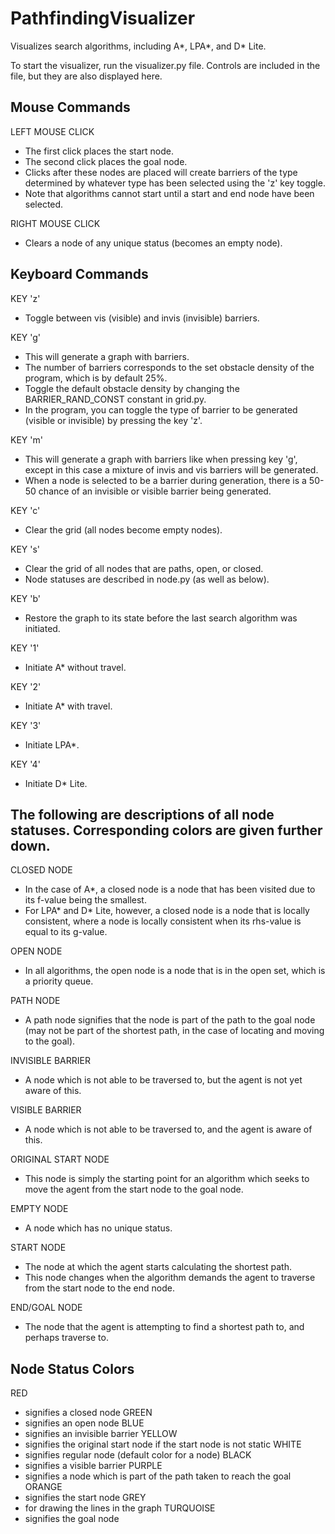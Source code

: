 # PathfindingVisualizer

Visualizes search algorithms, including A*, LPA*, and D* Lite.

To start the visualizer, run the visualizer.py file. Controls are included in the file, but they are also displayed here.

## Mouse Commands

LEFT MOUSE CLICK
- The first click places the start node.
- The second click places the goal node.
- Clicks after these nodes are placed will create barriers of the type determined by whatever type has been selected using the 'z' key toggle.
- Note that algorithms cannot start until a start and end node have been selected.

RIGHT MOUSE CLICK
- Clears a node of any unique status (becomes an empty node).

## Keyboard Commands

KEY 'z'
- Toggle between vis (visible) and invis (invisible) barriers.

KEY 'g'
- This will generate a graph with barriers. 
- The number of barriers corresponds to the set obstacle density of the program, which is by default 25%. 
- Toggle the default obstacle density by changing the BARRIER_RAND_CONST constant in grid.py. 
- In the program, you can toggle the type of barrier to be generated (visible or invisible) by pressing the key 'z'.

KEY 'm'
- This will generate a graph with barriers like when pressing key 'g', except in this case a mixture of invis and vis barriers will be generated. 
- When a node is selected to be a barrier during generation, there is a 50-50 chance of an invisible or visible barrier being generated.

KEY 'c'
- Clear the grid (all nodes become empty nodes).

KEY 's'
- Clear the grid of all nodes that are paths, open, or closed. 
- Node statuses are described in node.py (as well as below).

KEY 'b'
- Restore the graph to its state before the last search algorithm was initiated.

KEY '1'
- Initiate A* without travel.

KEY '2'
- Initiate A* with travel.

KEY '3'
- Initiate LPA*.

KEY '4'
- Initiate D* Lite.


## The following are descriptions of all node statuses. Corresponding colors are given further down.

CLOSED NODE
- In the case of A*, a closed node is a node that has been visited due to its f-value being the smallest.
- For LPA* and D* Lite, however, a closed node is a node that is locally consistent, where a node is locally consistent when its rhs-value is equal to its g-value.

OPEN NODE
- In all algorithms, the open node is a node that is in the open set, which is a priority queue.

PATH NODE
- A path node signifies that the node is part of the path to the goal node (may not be part of the shortest path, in the case of locating and moving to the goal).

INVISIBLE BARRIER
- A node which is not able to be traversed to, but the agent is not yet aware of this.

VISIBLE BARRIER
- A node which is not able to be traversed to, and the agent is aware of this.

ORIGINAL START NODE
- This node is simply the starting point for an algorithm which seeks to move the agent from the start node to the goal node.

EMPTY NODE
- A node which has no unique status.

START NODE
- The node at which the agent starts calculating the shortest path.
- This node changes when the algorithm demands the agent to traverse from the start node to the end node.

END/GOAL NODE
- The node that the agent is attempting to find a shortest path to, and perhaps traverse to.

## Node Status Colors

RED
- signifies a closed node
GREEN 
- signifies an open node
BLUE
- signifies an invisible barrier
YELLOW
- signifies the original start node if the start node is not static
WHITE
- signifies regular node (default color for a node)
BLACK
- signifies a visible barrier
PURPLE
- signifies a node which is part of the path taken to reach the goal
ORANGE
- signifies the start node
GREY
- for drawing the lines in the graph
TURQUOISE
- signifies the goal node
